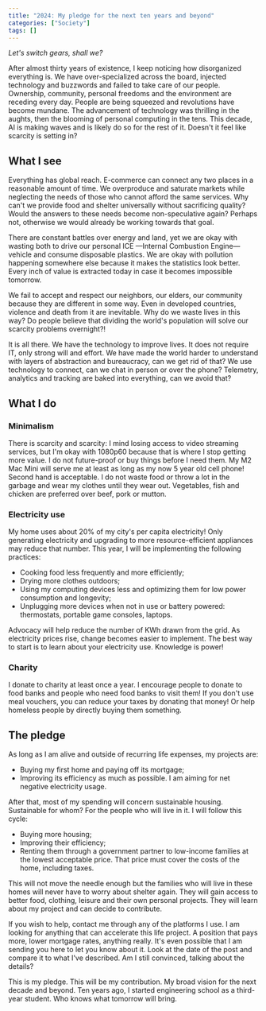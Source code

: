 ```yaml
---
title: "2024: My pledge for the next ten years and beyond"
categories: ["Society"]
tags: []
---
```


_Let's switch gears, shall we?_

After almost thirty years of existence, I keep noticing how disorganized everything is. We have over-specialized across
the board, injected technology and buzzwords and failed to take care of our people. Ownership, community, personal
freedoms and the environment are receding every day. People are being squeezed and revolutions have become mundane. The
advancement of technology was thrilling in the aughts, then the blooming of personal computing in the tens. This decade,
AI is making waves and is likely do so for the rest of it. Doesn't it feel like scarcity is setting in?

<!-- READ MORE -->

## What I see

Everything has global reach. E-commerce can connect any two places in a reasonable amount of time. We overproduce and
saturate markets while neglecting the needs of those who cannot afford the same services. Why can't we provide food and
shelter universally without sacrificing quality? Would the answers to these needs become non-speculative again? Perhaps
not, otherwise we would already be working towards that goal.

There are constant battles over energy and land, yet we are okay with wasting both to drive our personal ICE —Internal
Combustion Engine— vehicle and consume disposable plastics. We are okay with pollution happening somewhere else because
it makes the statistics look better. Every inch of value is extracted today in case it becomes impossible tomorrow.

We fail to accept and respect our neighbors, our elders, our community because they are different in some way. Even in
developed countries, violence and death from it are inevitable. Why do we waste lives in this way? Do people believe
that dividing the world's population will solve our scarcity problems overnight?!

It is all there. We have the technology to improve lives. It does not require IT, only strong will and effort. We have
made the world harder to understand with layers of abstraction and bureaucracy, can we get rid of that? We use technology to
connect, can we chat in person or over the phone? Telemetry, analytics and tracking are baked into everything, can we
avoid that?

## What I do

### Minimalism

There is scarcity and scarcity: I mind losing access to video streaming services, but I'm okay with 1080p60 because that
is where I stop getting more value. I do not future-proof or buy things before I need them. My M2 Mac Mini will serve me
at least as long as my now 5 year old cell phone! Second hand is acceptable. I do not waste food or throw a lot in the
garbage and wear my clothes until they wear out. Vegetables, fish and chicken are preferred over beef, pork or mutton.

### Electricity use

My home uses about 20% of my city's per capita electricity! Only generating electricity and upgrading to more
resource-efficient appliances may reduce that number. This year, I will be implementing the following practices:

- Cooking food less frequently and more efficiently;
- Drying more clothes outdoors;
- Using my computing devices less and optimizing them for low power consumption and longevity;
- Unplugging more devices when not in use or battery powered: thermostats, portable game consoles, laptops.

Advocacy will help reduce the number of KWh drawn from the grid. As electricity prices rise, change becomes easier to
implement. The best way to start is to learn about your electricity use. Knowledge is power!

### Charity

I donate to charity at least once a year. I encourage people to donate to food banks and people who need food banks to
visit them! If you don't use meal vouchers, you can reduce your taxes by donating that money! Or help homeless people by
directly buying them something.

## The pledge

As long as I am alive and outside of recurring life expenses, my projects are:

- Buying my first home and paying off its mortgage;
- Improving its efficiency as much as possible. I am aiming for net negative electricity usage.

After that, most of my spending will concern sustainable housing. Sustainable for whom? For the people who will live in
it. I will follow this cycle:

- Buying more housing;
- Improving their efficiency;
- Renting them through a government partner to low-income families at the lowest acceptable price. That price must cover
  the costs of the home, including taxes.

This will not move the needle enough but the families who will live in these homes will never have to worry about
shelter again. They will gain access to better food, clothing, leisure and their own personal projects. They will learn
about my project and can decide to contribute.

If you wish to help, contact me through any of the platforms I use. I am looking for anything that can accelerate this
life project. A position that pays more, lower mortgage rates, anything really. It's even possible that I am sending you
here to let you know about it. Look at the date of the post and compare it to what I've described. Am I still convinced,
talking about the details?

This is my pledge. This will be my contribution. My broad vision for the next decade and beyond. Ten years ago, I
started engineering school as a third-year student. Who knows what tomorrow will bring.
